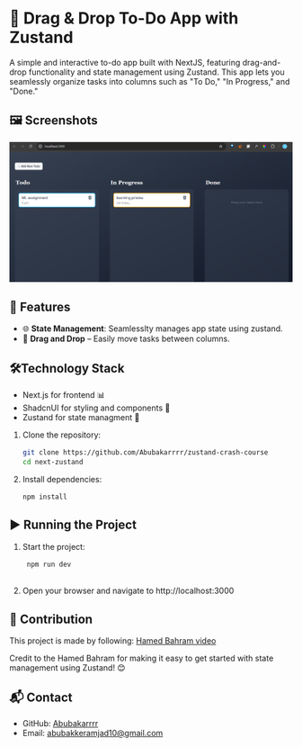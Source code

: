 # 📝 Drag & Drop To-Do App with Zustand
A simple and interactive to-do app built with NextJS, featuring drag-and-drop functionality and state management using Zustand. This app lets you seamlessly organize tasks into columns such as "To Do," "In Progress," and "Done."


## 🖼️ Screenshots

![image](https://github.com/Abubakarrrr/zustand-crash-course/blob/main/zustand.png)


## 🎯 Features


- 🌐 **State Management**: Seamlesslty manages app state using zustand.
- 📱 **Drag and Drop** – Easily move tasks between columns.


## 🛠️Technology Stack 

- Next.js for frontend 📊
- ShadcnUI for styling and components 🎨
- Zustand for state managment 🐼


1. Clone the repository:

   ```bash
   git clone https://github.com/Abubakarrrr/zustand-crash-course
   cd next-zustand
   
2. Install dependencies:
    ```bash
    npm install

## ▶️ Running the Project

1.   Start the project:
    
     ```bash
      npm run dev
       
3.   Open your browser and navigate to http://localhost:3000

## 🤝 Contribution
This project is made by following: [Hamed Bahram video](https://www.youtube.com/watch?v=BxohoXjbhKc)

Credit to the Hamed Bahram for making it easy to get started with state management using Zustand! 😊

## 📬 Contact

- GitHub: [Abubakarrrr](https://github.com/Abubakarrrr)
- Email: [abubakkeramjad10@gmail.com](mailto:abubakkeramjad10@gmail.com)
